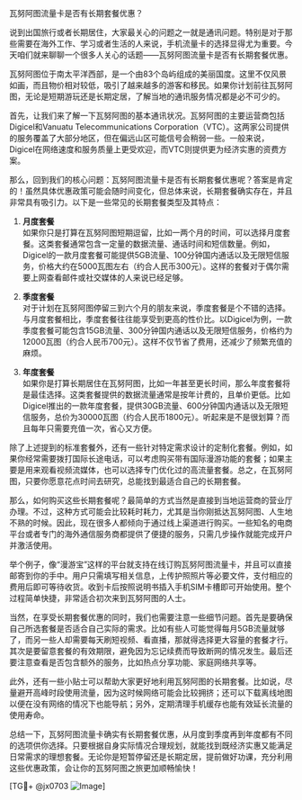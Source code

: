 瓦努阿图流量卡是否有长期套餐优惠？

说到出国旅行或者长期居住，大家最关心的问题之一就是通讯问题。特别是对于那些需要在海外工作、学习或者生活的人来说，手机流量卡的选择显得尤为重要。今天咱们就来聊聊一个很多人关心的话题——瓦努阿图流量卡是否有长期套餐优惠。

瓦努阿图位于南太平洋西部，是一个由83个岛屿组成的美丽国度。这里不仅风景如画，而且物价相对较低，吸引了越来越多的游客和移民。如果你计划前往瓦努阿图，无论是短期游玩还是长期定居，了解当地的通讯服务情况都是必不可少的。

首先，让我们来了解一下瓦努阿图的基本通讯状况。瓦努阿图的主要运营商包括Digicel和Vanuatu Telecommunications Corporation（VTC）。这两家公司提供的服务覆盖了大部分地区，但在偏远山区可能信号会稍弱一些。一般来说，Digicel在网络速度和服务质量上更受欢迎，而VTC则提供更为经济实惠的资费方案。

那么，回到我们的核心问题：瓦努阿图流量卡是否有长期套餐优惠呢？答案是肯定的！虽然具体优惠政策可能会随时间变化，但总体来说，长期套餐确实存在，并且非常具有吸引力。以下是一些常见的长期套餐类型及其特点：

1. **月度套餐**  
   如果你只是打算在瓦努阿图短期逗留，比如一两个月的时间，可以选择月度套餐。这类套餐通常包含一定量的数据流量、通话时间和短信数量。例如，Digicel的一款月度套餐可能提供5GB流量、100分钟国内通话以及无限短信服务，价格大约在5000瓦图左右（约合人民币300元）。这样的套餐对于偶尔需要上网查看邮件或社交媒体的人来说已经足够。

2. **季度套餐**  
   对于计划在瓦努阿图停留三到六个月的朋友来说，季度套餐是个不错的选择。与月度套餐相比，季度套餐往往能享受到更高的性价比。以Digicel为例，一款季度套餐可能包含15GB流量、300分钟国内通话以及无限短信服务，价格约为12000瓦图（约合人民币700元）。这样不仅节省了费用，还减少了频繁充值的麻烦。

3. **年度套餐**  
   如果你是打算长期居住在瓦努阿图，比如一年甚至更长时间，那么年度套餐将是最佳选择。这类套餐提供的数据流量通常是按年计费的，且单价更低。比如Digicel推出的一款年度套餐，提供30GB流量、600分钟国内通话以及无限短信服务，总价为30000瓦图（约合人民币1800元）。听起来是不是很划算？而且每年只需要充值一次，省心又方便。

除了上述提到的标准套餐外，还有一些针对特定需求设计的定制化套餐。例如，如果你经常需要拨打国际长途电话，可以考虑购买带有国际漫游功能的套餐；如果主要是用来观看视频流媒体，也可以选择专门优化过的高流量套餐。总之，在瓦努阿图，只要你愿意花点时间去研究，总能找到最适合自己的长期套餐。

那么，如何购买这些长期套餐呢？最简单的方式当然是直接到当地运营商的营业厅办理。不过，这种方式可能会比较耗时耗力，尤其是当你刚抵达瓦努阿图、人生地不熟的时候。因此，现在很多人都倾向于通过线上渠道进行购买。一些知名的电商平台或者专门的海外通信服务商都提供了便捷的服务，只需几步操作就能完成开户并激活使用。

举个例子，像“漫游宝”这样的平台就支持在线订购瓦努阿图流量卡，并且可以直接邮寄到你的手中。用户只需填写相关信息，上传护照照片等必要文件，支付相应的费用后即可等待收货。收到卡后按照说明书插入手机SIM卡槽即可开始使用。整个过程简单快捷，非常适合初次来到瓦努阿图的人士。

当然，在享受长期套餐优惠的同时，我们也需要注意一些细节问题。首先是要确保自己所选套餐是否适合自己实际的需求。比如有些人可能觉得每月5GB流量就够了，而另一些人却需要每天刷短视频、看直播，那就得选择更大容量的套餐才行。其次是要留意套餐的有效期限，避免因为忘记续费而导致断网的情况发生。最后还要注意查看是否包含额外的服务，比如热点分享功能、家庭网络共享等。

此外，还有一些小贴士可以帮助大家更好地利用瓦努阿图的长期套餐。比如说，尽量避开高峰时段使用流量，因为这时候网络可能会比较拥挤；还可以下载离线地图以便在没有网络的情况下也能导航；另外，定期清理手机缓存也能有效延长流量的使用寿命。

总结一下，瓦努阿图流量卡确实有长期套餐优惠，从月度到季度再到年度都有不同的选项供你选择。只要根据自身实际情况合理规划，就能找到既经济实惠又能满足日常需求的理想套餐。无论你是短暂停留还是长期定居，提前做好功课，充分利用这些优惠政策，会让你的瓦努阿图之旅更加顺畅愉快！

[TG💪+ @jx0703 ![Image](https://github.com/user-attachments/assets/dbca1d08-cadb-493c-b0ec-ad6f7a83f270)]
